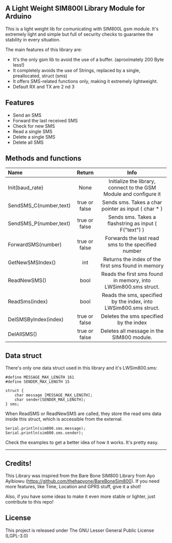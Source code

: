 ## A Light Weight SIM800l Library Module for Arduino
This is a light weight lib for comunicating with SIM800L gsm module.
It's extremely light and simple but full of security checks to 
guarantee the stability in every situation. 

The main features of this library are:
+ It's the only gsm lib to avoid the use of a buffer. (aproximately 200 Byte less!)
+ It completely avoids the use of Strings, replaced by a single, preallocated, struct (sms)
+ It offers SMS-related functions only, making it extremely lightweight.
+ Default RX and TX are 2 nd 3

## Features
+ Send an SMS
+ Forward the last received SMS
+ Check for new SMS
+ Read a single SMS
+ Delete a single SMS
+ Delete all SMS

## Methods and functions

Name|Return|Info
:-------|:-------:|:-----------------------------------------------:|
Init(baud_rate)|None|Initialize the library, connect to the GSM Module and configure it
SendSMS_C(number,text)|true or false|Sends sms. Takes a char pointer as input ( char * )
SendSMS_P(number,text)|true or false|Sends sms. Takes a flashstring as input ( F("text") )
ForwardSMS(number)|true or false|Forwards the last read sms to the specified number
GetNewSMSIndex()|int|Returns the index of the first sms found in memory
ReadNewSMS()|bool|Reads the first sms found in memory, into LWSim800.sms struct.
ReadSms(index)|bool|Reads the sms, specified by the index, into LWSim800.sms struct.
DelSMSByIndex(index)|true or false|Deletes the sms specified by the index
DelAllSMS()|true or false|Deletes all message in the SIM800 module.

## Data struct
There's only one data struct used in this library and it's LWSim800.sms:

```
#define MESSAGE_MAX_LENGTH 161
#define SENDER_MAX_LENGTH 15

struct {
	char message [MESSAGE_MAX_LENGTH];
	char sender[SENDER_MAX_LENGTH];
} sms;
```

When ReadSMS or ReadNewSMS are called, they store the read sms data inside this struct, which is accessible from the external. 

```
Serial.println(sim800.sms.message);
Serial.println(sim800.sms.sender);
```

Check the examples to get a better idea of how it works. It's pretty easy.

__________________________________________________________________

## Credits!
This Library was inspired from the Bare Bone SIM800 Library from Ayo Ayibiowu (https://github.com/thehapyone/BareBoneSim800). If you need more features, like Time, Location and GPRS stuff, give it a shot!

Also, if you have some ideas to make it even more stable or lighter, just contribute to this repo!

## License
This project is released under
The GNU Lesser General Public License (LGPL-3.0)

